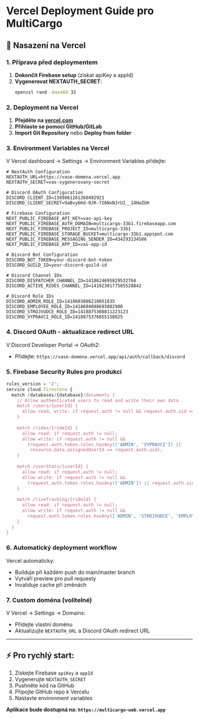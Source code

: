 # Vercel Deployment Guide pro MultiCargo

## 🚀 Nasazení na Vercel

### 1. Příprava před deploymentem

1. **Dokončit Firebase setup** (získat apiKey a appId)
2. **Vygenerovat NEXTAUTH_SECRET**:
   ```bash
   openssl rand -base64 32
   ```

### 2. Deployment na Vercel

1. **Přejděte na [vercel.com](https://vercel.com)**
2. **Přihlaste se pomocí GitHub/GitLab**
3. **Import Git Repository** nebo **Deploy from folder**

### 3. Environment Variables na Vercel

V Vercel dashboard → Settings → Environment Variables přidejte:

```env
# NextAuth Configuration
NEXTAUTH_URL=https://vase-domena.vercel.app
NEXTAUTH_SECRET=vas-vygenerovany-secret

# Discord OAuth Configuration
DISCORD_CLIENT_ID=1389861261260492921
DISCORD_CLIENT_SECRET=9aBvy6Kd-0JR-7I6NxNJrUI__14HwZUH

# Firebase Configuration
NEXT_PUBLIC_FIREBASE_API_KEY=vas-api-key
NEXT_PUBLIC_FIREBASE_AUTH_DOMAIN=multicargo-33b1.firebaseapp.com
NEXT_PUBLIC_FIREBASE_PROJECT_ID=multicargo-33b1
NEXT_PUBLIC_FIREBASE_STORAGE_BUCKET=multicargo-33b1.appspot.com
NEXT_PUBLIC_FIREBASE_MESSAGING_SENDER_ID=434293134586
NEXT_PUBLIC_FIREBASE_APP_ID=vas-app-id

# Discord Bot Configuration
DISCORD_BOT_TOKEN=your-discord-bot-token
DISCORD_GUILD_ID=your-discord-guild-id

# Discord Channel IDs
DISCORD_DISPATCHER_CHANNEL_ID=1418624695829532764
DISCORD_ACTIVE_RIDES_CHANNEL_ID=1419230177585528842

# Discord Role IDs
DISCORD_ADMIN_ROLE_ID=1418603886218051635
DISCORD_EMPLOYEE_ROLE_ID=1418604088693882900
DISCORD_STROJVUDCE_ROLE_ID=1418875308811223123
DISCORD_VYPRAVCI_ROLE_ID=1418875376855158825
```

### 4. Discord OAuth - aktualizace redirect URL

V Discord Developer Portal → OAuth2:
- Přidejte: `https://vase-domena.vercel.app/api/auth/callback/discord`

### 5. Firebase Security Rules pro produkci

```javascript
rules_version = '2';
service cloud.firestore {
  match /databases/{database}/documents {
    // Allow authenticated users to read and write their own data
    match /users/{userId} {
      allow read, write: if request.auth != null && request.auth.uid == userId;
    }
    
    match /rides/{rideId} {
      allow read: if request.auth != null;
      allow write: if request.auth != null && 
        (request.auth.token.roles.hasAny(['ADMIN', 'VYPRAVCI']) || 
         resource.data.assignedUserId == request.auth.uid);
    }
    
    match /userStats/{userId} {
      allow read: if request.auth != null;
      allow write: if request.auth != null && 
        (request.auth.token.roles.hasAny(['ADMIN']) || request.auth.uid == userId);
    }
    
    match /liveTracking/{rideId} {
      allow read: if request.auth != null;
      allow write: if request.auth != null && 
        request.auth.token.roles.hasAny(['ADMIN', 'STROJVUDCE', 'EMPLOYEE']);
    }
  }
}
```

### 6. Automatický deployment workflow

Vercel automaticky:
- Builduje při každém push do main/master branch
- Vytváří preview pro pull requesty
- Invaliduje cache při změnách

### 7. Custom doména (volitelné)

V Vercel → Settings → Domains:
- Přidejte vlastní doménu
- Aktualizujte `NEXTAUTH_URL` a Discord OAuth redirect URL

---

## ⚡ Pro rychlý start:

1. Získejte Firebase `apiKey` a `appId`
2. Vygenerujte `NEXTAUTH_SECRET` 
3. Pushněte kód na GitHub
4. Připojte GitHub repo k Vercelu
5. Nastavte environment variables

**Aplikace bude dostupná na: `https://multicargo-web.vercel.app`**